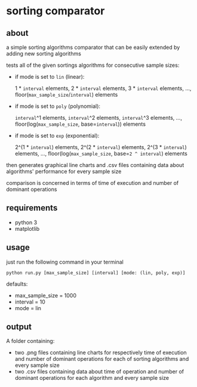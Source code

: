 # sorting comparator

## about
a simple sorting algorithms comparator that can be easily extended by adding new sorting algorithms

tests all of the given sortings algorithms for consecutive sample sizes:

- if mode is set to `lin` (linear):

    1 * `interval` elements, 2 * `interval` elements,
    3 * `interval` elements, ..., floor(`max_sample_size`/`interval`) elements

- if mode is set to `poly` (polynomial):

    `interval`^1 elements, `interval`^2 elements,
    `interval`^3 elements, ..., floor(log(`max_sample_size`, base=`interval`)) elements

- if mode is set to `exp` (exponential):

    2^(1 * `interval`) elements, 2^(2 * `interval`) elements,
    2^(3 * `interval`) elements, ..., floor(log(`max_sample_size`, base=`2 ^ interval`) elements


then generates graphical line charts and .csv files containing data about algorithms' performance for every sample size

comparison is concerned in terms of time of execution and number of dominant operations

## requirements
- python 3
- matplotlib

## usage
just run the following command in your terminal

`python run.py [max_sample_size] [interval] [mode: (lin, poly, exp)]`

defaults:
- max_sample_size = 1000
- interval = 10
- mode = lin

## output
A folder containing:
- two .png files containing line charts for respectively time of execution and
number of dominant operations for each of sorting algorithms and every sample size
- two .csv files containing data about time of operation and
number of dominant operations for each algorithm and every sample size
